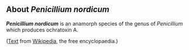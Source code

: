 About *Penicillium nordicum* 
----------------------------



***Penicillium nordicum*** is an anamorph species of the genus of
*Penicillium* which produces ochratoxin A.

([Text](http://en.wikipedia.org/wiki/Penicillium_nordicum) from
[Wikipedia](http://en.wikipedia.org/), the free encyclopaedia.)
